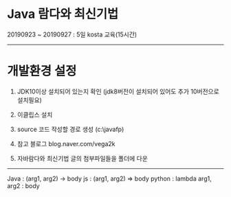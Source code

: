 # Java 람다와 최신기법
20190923 ~ 20190927 : 5일 kosta 교육(15시간)
* * *



# 개발환경 설정


1. JDK10이상 설치되어 있는지 확인
(jdk8버전이 설치되어 있어도 추가 10버전으로 설치필요)

2. 이클립스 설치

3. source 코드 작성할 경로 생성 (c:\javafp)

4. 참고 블로그 blog.naver.com/vega2k

5. 자바람다와 최신기법 글의 첨부파일들을 폴더에 다운


* * *

Java : 
	(arg1, arg2) -> body
js : 
	(arg1, arg2) => body
python : 
	lambda arg1, arg2 : body
	



